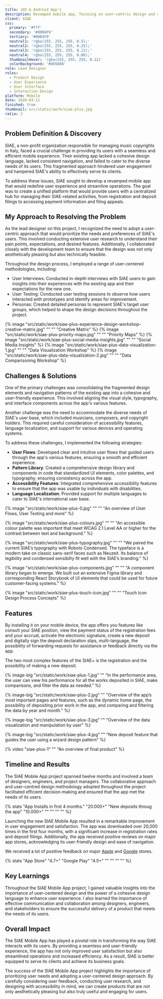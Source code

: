 ```yaml
---
title: iOS & Android App’s
description: Revamped mobile app, focusing on user-centric design and streamlined features, significantly improving usability and user satisfaction.
client: SIAE
css:
  primary: '#fff'
  secondary: '#00B4F9'
  tertiary: '#00B4F9'
  neutral1: 'rgba(255, 255, 255, 0.5);'
  neutral2: 'rgba(255, 255, 255, 0.25);'
  neutral3: 'rgba(255, 255, 255, 0.12);'
  neutral4: 'rgba(255, 255, 255, 0.06);'
  thumbnailHover: 'rgba(255, 255, 255, 0.12)'
  colorBackground: '#465888'
role: Lead Designer
roles:
  - Product Design
  - User Experience
  - User Interface
  - Interaction Design
platform: Mobile
date: 2020-03-11
finished: true
thumbnail: src/static/work/siae-plus.jpg
ratio: 3
---
```


## Problem Definition & Discovery

SIAE, a non-profit organization responsible for managing music copyrights in Italy, faced a crucial challenge in providing its users with a seamless and efficient mobile experience. Their existing app lacked a cohesive design language, lacked consistent navigation, and failed to cater to the diverse needs of its users. This fragmented approach hindered user engagement and hampered SIAE's ability to effectively serve its clients.

To address these issues, SIAE sought to develop a revamped mobile app that would redefine user experience and streamline operations. The goal was to create a unified platform that would provide users with a centralized hub for managing their SIAE-related activities, from registration and deposit filings to accessing payment information and filing appeals.

## My Approach to Resolving the Problem

As the lead designer on this project, I recognized the need to adopt a user-centric approach that would prioritize the needs and preferences of SIAE's users. This involved conducting extensive user research to understand their pain points, expectations, and desired features. Additionally, I collaborated closely with the development team to ensure that the design was not only aesthetically pleasing but also technically feasible.

Throughout the design process, I employed a range of user-centered methodologies, including:

- User Interviews: Conducted in-depth interviews with SIAE users to gain insights into their experiences with the existing app and their expectations for the new one.
- User Testing: Conducted user testing sessions to observe how users interacted with prototypes and identify areas for improvement.
- Personas: Created detailed personas to represent SIAE's target user groups, which helped to shape the design decisions throughout the project.

{% image "src/static/work/siae-plus-experience-design-workshop-creative-matrix.jpg" "" "" "Creative Matrix" %}
{% image "src/static/work/siae-plus-priority-maps.jpg" "" "" "Priority Maps" %}
{% image "src/static/work/siae-plus-social-media-insights.jpg" "" "" "Social Media Insights" %}
{% image "src/static/work/siae-plus-data-visualization-1.jpg" "" "" "Data Visualization Workshop" %}
{% image "src/static/work/siae-plus-data-visualization-2.jpg" "" "" "Data Comparisoning Workshop" %}

## Challenges & Solutions

One of the primary challenges was consolidating the fragmented design elements and navigation patterns of the existing app into a cohesive and user-friendly experience. This involved aligning the visual style, typography, and interface components across the app's various features.

Another challenge was the need to accommodate the diverse needs of SIAE's user base, which included musicians, composers, and copyright holders. This required careful consideration of accessibility features, language localization, and support for various devices and operating systems.

To address these challenges, I implemented the following strategies:

- **User Flows**: Developed clear and intuitive user flows that guided users through the app's various features, ensuring a smooth and efficient experience.
- **Pattern Library**: Created a comprehensive design library and components in code that standardized UI elements, color palettes, and typography, ensuring consistency across the app.
- **Accessibility Features**: Integrated comprehensive accessibility features to ensure that the app was usable by individuals with disabilities.
- **Language Localization**: Provided support for multiple languages to cater to SIAE's international user base.

{% image "src/static/work/siae-plus-0.jpg" "" "" "An overview of User Flows, User Testing and more" %}

{% image "src/static/work/siae-plus-colours.jpg" "" "" "An accessible colour palette was important that meet WCAG 2.1 Level AA or higher for the contrast between text and background." %}

{% image "src/static/work/siae-plus-typography.jpg" "" "" "We paired the current SIAE’s typography with Roboto Condensed. The typeface is a modern take on classic sans-serif faces such as Neuzeit. Its balance of legibility and condensed sensibilty fit well with the SIAE’s branding." %}

{% image "src/static/work/siae-plus-components.jpg" "" "" "A component library began to emerge. We built out an extensive Figma library and corresponding React Storybook of UI elements that could be used for future customer-facing systems." %}

{% image "src/static/work/siae-plus-touch-icon.jpg" "" "" "Touch Icon Design Process Concepts" %}

## Features

By installing it on your mobile device, the app offers you features like consult your SIAE position, view the payment status of the registration fees and your accrual, activate the electronic signature, create a new deposit and digitally sign the deposit declaration slips, multi-language, the possibility of forwarding requests for assistance or feedback directly via the app.

The two most complex features of the SIAE+ is the registration and the possibility of making a new deposit.

{% image-big "src/static/work/siae-plus-1.jpg" "" "In the performance area, the user can view his performance for all the works deposited in SIAE, make comparisons, and filter the data as needed." %}

{% image-big "src/static/work/siae-plus-2.jpg" "" "Overview of the app’s most important pages and features, such as the dynamic home page, the possibility of depositing prior work in the app, and comparing and filtering the data by year and month." %}

{% image-big "src/static/work/siae-plus-3.jpg" "" "Overview of the data visualization and manipulation by user" %}

{% image-big "src/static/work/siae-plus-4.jpg" "" "New deposit feature that guides the user using a wizard design pattern" %}

{% video "siae-plus-1" "" "An overview of final product" %}

## Timeline and Results

The SIAE Mobile App project spanned twelve months and involved a team of designers, engineers, and project managers. The collaborative approach and user-centred design methodology adopted throughout the project facilitated efficient decision-making and ensured that the app met the needs of its users.

{% stats "App Installs in first 4 months." "20.000+" "New deposits throug the app" "10.000+" "" "" "" "" %}

Launching the new SIAE Mobile App resulted in a remarkable improvement in user engagement and satisfaction. The app was downloaded over 20,000 times in the first four months, with a significant increase in registration rates and deposit filings. Additionally, the app received positive reviews on major app stores, acknowledging its user-friendly design and ease of navigation.

We received a lot of positive feedback on major [Apple](https://apps.apple.com/it/app/siae/id1465450346) and [Google](https://play.google.com/store/apps/details?id=it.siae.autorieditori&hl=en_IE&gl=US) stores.

{% stats "App Store" "4.7+" "Google Play" "4.5+" "" "" "" "" %}

## Key Learnings

Throughout the SIAE Mobile App project, I gained valuable insights into the importance of user-centered design and the power of a cohesive design language to enhance user experience. I also learned the importance of effective communication and collaboration among designers, engineers, and stakeholders to ensure the successful delivery of a product that meets the needs of its users.

## Overall Impact

The SIAE Mobile App has played a pivotal role in transforming the way SIAE interacts with its users. By providing a seamless and user-friendly experience, the app has not only improved user satisfaction but also streamlined operations and increased efficiency. As a result, SIAE is better equipped to serve its clients and achieve its business goals.

The success of the SIAE Mobile App project highlights the importance of prioritizing user needs and adopting a user-centered design approach. By carefully considering user feedback, conducting user research, and designing with accessibility in mind, we can create products that are not only aesthetically pleasing but also truly useful and engaging for users.
